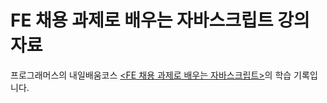 # FE 채용 과제로 배우는 자바스크립트 강의 자료

프로그래머스의 내일배움코스 [<FE 채용 과제로 배우는 자바스크립트>](https://school.programmers.co.kr/my-courses/learning)의 학습 기록입니다.
